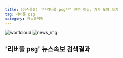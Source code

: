 ```yaml
---
title: (이슈클립) '**리버풀 psg**' 관련 이슈, 기사 모아 보기
tag: 리버풀 psg
category: 이슈클리핑
---
```

![wordcloud](https://s3.ap-northeast-2.amazonaws.com/lyrics101-wordcloud/2018-09-19-1537298392.png)
![news_img](https://user-images.githubusercontent.com/42597476/44507050-1206f400-a6e4-11e8-8d98-7ffbfebb353f.png)
## **'**리버풀 psg**'** 뉴스속보 검색결과

